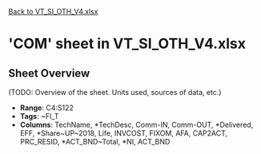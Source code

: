 [Back to VT_SI_OTH_V4.xlsx](README.md)

# 'COM' sheet in VT_SI_OTH_V4.xlsx

## Sheet Overview

(TODO: Overview of the sheet. Units used, sources of data, etc.)

- **Range**: C4:S122
- **Tags**: ~FI_T
- **Columns**: TechName, *TechDesc, Comm-IN, Comm-OUT, *Delivered, EFF, *Share~UP~2018, Life, INVCOST, FIXOM, AFA, CAP2ACT, PRC_RESID, *ACT_BND~Total, *NI, ACT_BND

